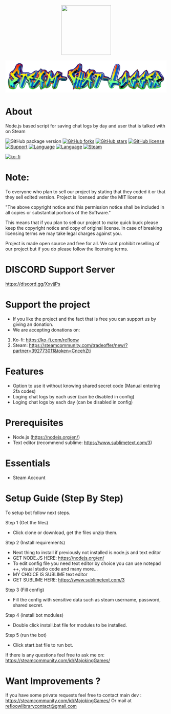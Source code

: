 <p align="center">
<img width="155" height="155" src="https://upload.wikimedia.org/wikipedia/commons/c/c1/Steam_Logo.png">
</p>
<p align="center">
<img width="600" height="100" src="https://github.com/d0biar/skdsajl/blob/master/ProjectImages/steam-chat-logger-.png?raw=true">
</p>

# About

Node.js based script for saving chat logs by day and user that is talked with on Steam

![GitHub package version](https://img.shields.io/github/package-json/v/Refloow/Steam-Chat-Logger.svg)
[![GitHub forks](https://img.shields.io/github/forks/Refloow/Steam-Chat-Logger.svg?style=plastic)](https://github.com/Refloow/Steam-Chat-Logger/network)
[![GitHub stars](https://img.shields.io/github/stars/Refloow/Steam-Chat-Logger.svg?style=plastic)](https://github.com/Refloow/Steam-Chat-Logger/stargazers)
[![GitHub license](https://img.shields.io/badge/license-MIT-blue.svg?style=plastic)](https://raw.githubusercontent.com/Refloow/Steam-Chat-Logger/master/LICENSE)
[![Support](https://img.shields.io/discord/690327113039085600)](https://discord.gg/XxvjjPs)
[![Language](https://img.shields.io/badge/Uses-Node.js-green)](https://en.wikipedia.org/wiki/Node.js)
[![Language](https://img.shields.io/badge/language-JavaScript-yellow.svg)](https://en.wikipedia.org/wiki/JavaScript)
[![Steam](https://img.shields.io/badge/steam-donate-yellow.svg)](https://steamcommunity.com/tradeoffer/new/?partner=392773011&token=CncehZti)

[![ko-fi](https://www.ko-fi.com/img/githubbutton_sm.svg)](https://ko-fi.com/P5P02ONAC)

# Note:
To everyone who plan to sell our project by stating that they coded it or that they sell edited version. Project is licensed under the MIT license

"The above copyright notice and this permission notice shall be included in all
copies or substantial portions of the Software." 

This means that if you plan to sell our project to make quick buck please keep the copyright notice and copy of original license. In case of breaking licensing terms we may take legal charges against you.

Project is made open source and free for all. We cant prohibit reselling of our project but if you do please follow the licensing terms.

# DISCORD Support Server

https://discord.gg/XxvjjPs

# Support the project
- If you like the project and the fact that is free you can support us by giving an donation.
- We are accepting donations on:

1. Ko-fi: https://ko-fi.com/refloow
2. Steam: https://steamcommunity.com/tradeoffer/new/?partner=392773011&token=CncehZti

# Features

- Option to use it without knowing shared secret code (Manual entering 2fa codes)
- Loging chat logs by each user (can be disabled in config)
- Loging chat logs by each day (can be disabled in config)

# Prerequisites
- Node.js (https://nodejs.org/en/)
- Text editor (recommend sublime: https://www.sublimetext.com/3)

# Essentials
- Steam Account

# Setup Guide (Step By Step)

To setup bot follow next steps.

Step 1 (Get the files)
- Click clone or download, get the files unzip them. 

Step 2 (Install requirements)
- Next thing to install if previously not installed is node.js and text editor
- GET NODE.JS HERE: https://nodejs.org/en/
- To edit config file you need text editor by choice you can use notepad ++, visual studio code and many more...
- MY CHOICE IS SUBLIME text editor
- GET SUBLIME HERE: https://www.sublimetext.com/3

Step 3 (Fill config)
- Fill the config with sensitive data such as steam username, password, shared secret.


Step 4 (install bot modules)
- Double click install.bat file for modules to be installed.

Step 5 (run the bot)
- Click start.bat file to run bot.

If there is any questions feel free to ask me on: https://steamcommunity.com/id/MajokingGames/

# Want Improvements ?

If you have some private requests feel free to contact main dev : https://steamcommunity.com/id/MajokingGames/
Or mail at refloowlibrarycontact@gmail.com

